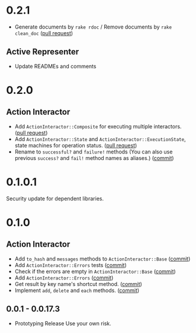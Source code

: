 # 0.2.1

* Generate documents by `rake rdoc` / Remove documents by `rake clean_doc` ([pull request](https://github.com/ryohashimoto/lightrails/pull/29))

## Active Representer

* Update READMEs and comments

# 0.2.0

## Action Interactor

* Add `ActionInteractor::Composite` for executing multiple interactors. ([pull request](https://github.com/ryohashimoto/lightrails/pull/28))
* Add `ActionInteractor::State` and `ActionInteractor::ExecutionState`, state machines for operation status.  ([pull request](https://github.com/ryohashimoto/lightrails/pull/26))
* Rename to `successful?` and `failure!` methods (You can also use previous `success?` and `fail!` method names as aliases.) ([commit](https://github.com/ryohashimoto/lightrails/commit/e5a8dd0e4537fd734cb01574cca8fda82f53d433))

# 0.1.0.1

Security update for dependent libraries.

# 0.1.0

## Action Interactor

*  Add `to_hash` and `messages` methods to `ActionInteractor::Base` ([commit](https://github.com/ryohashimoto/lightrails/commit/c26aef577754c656295c67cc98ca3a7dd33389a5))
*  Add `ActionInteractor::Errors` tests ([commit](https://github.com/ryohashimoto/lightrails/commit/36d12fbcc5af96373c67463f50cede78c08bc937))
*  Check if the errors are empty in `ActionInteractor::Base` ([commit](https://github.com/ryohashimoto/lightrails/commit/7f995f7757bea6150ffd5954bc066c778829d677))
*  Add `ActionInteractor::Errors` ([commit](https://github.com/ryohashimoto/lightrails/commit/c51618ec42531b5b12fd7719da841a834730834c))
*  Get result by key name's shortcut method. ([commit](https://github.com/ryohashimoto/lightrails/commit/22a1041bec745b1ecdc06b98c486b6a1b329343e))
* Implement `add`, `delete` and `each` methods. ([commit](https://github.com/ryohashimoto/lightrails/commit/650a9d4129c6f2f08afaf82b7807e578b7597e04))


## 0.0.1 - 0.0.17.3

- Prototyping Release
Use your own risk.
